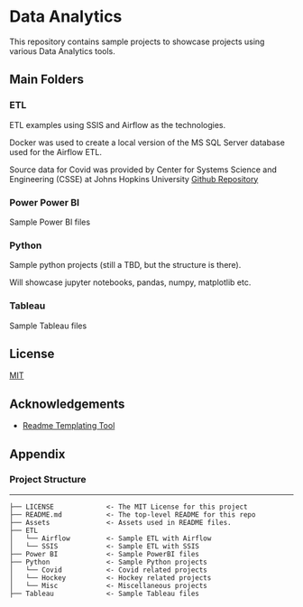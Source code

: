 
# Data Analytics

This repository contains sample projects to showcase projects using various Data Analytics tools.

## Main Folders

### ETL

ETL examples using SSIS and Airflow as the technologies.

Docker was used to create a local version of the MS SQL Server database used for the Airflow ETL.

Source data for Covid was provided by Center for Systems Science and Engineering (CSSE) at Johns Hopkins University [Github Repository](https://choosealicense.com/licenses/mit/) 

### Power Power BI

Sample Power BI files

### Python

Sample python projects (still a TBD, but the structure is there).

Will showcase jupyter notebooks, pandas, numpy, matplotlib etc.

### Tableau

Sample Tableau files

## License

[MIT](https://choosealicense.com/licenses/mit/)

## Acknowledgements

 - [Readme Templating Tool](https://readme.so)

## Appendix

### Project Structure

------------

    ├── LICENSE             <- The MIT License for this project
    ├── README.md           <- The top-level README for this repo
    ├── Assets              <- Assets used in README files.
    ├── ETL                  
    │   └── Airflow         <- Sample ETL with Airflow
    │   └── SSIS            <- Sample ETL with SSIS     
    ├── Power BI            <- Sample PowerBI files
    ├── Python              <- Sample Python projects
    │   └── Covid           <- Covid related projects
    │   └── Hockey          <- Hockey related projects
    │   └── Misc            <- Miscellaneous projects 
    ├── Tableau             <- Sample Tableau files



